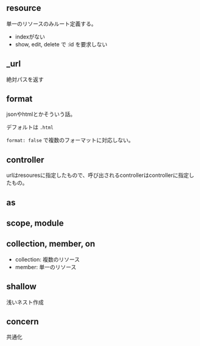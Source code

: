 ## resource
単一のリソースのみルート定義する。

- indexがない
- show, edit, delete で :id を要求しない


## _url
絶対パスを返す


## format
jsonやhtmlとかそういう話。

デフォルトは `.html`

`format: false` で複数のフォーマットに対応しない。


## controller
urlはresouresに指定したもので、呼び出されるcontrollerはcontrollerに指定したもの。


## as


## scope, module


## collection, member, on
- collection: 複数のリソース
- member: 単一のリソース


## shallow
浅いネスト作成


## concern
共通化
